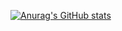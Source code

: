 [![Anurag's GitHub stats](https://github-readme-stats.vercel.app/api?username=patri27826)](https://github.com/anuraghazra/github-readme-stats)
